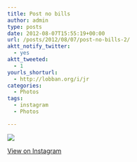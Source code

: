 ```yaml
---
title: Post no bills
author: admin
type: posts
date: 2012-08-07T15:55:19+00:00
url: /posts/2012/08/07/post-no-bills-2/
aktt_notify_twitter:
  - yes
aktt_tweeted:
  - 1
yourls_shorturl:
  - http://lobban.org/i/jr
categories:
  - Photos
tags:
  - instagram
  - Photos

---
```

![][1]

[View on Instagram][2]

 [1]: http://lobban.org/wp-content/uploads/HLIC/52d8b2bfd1af1fc5dacc6ad392f781da.jpg
 [2]: http://instagr.am/p/OBpOPnqliq/